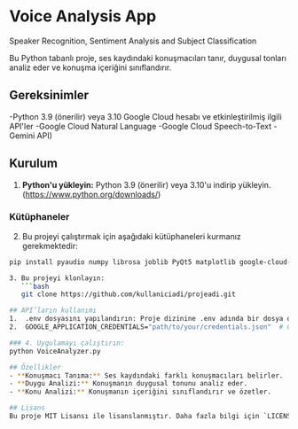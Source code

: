 # Voice Analysis App
Speaker Recognition, Sentiment Analysis and Subject Classification

Bu Python tabanlı proje, ses kaydındaki konuşmacıları tanır, duygusal tonları analiz eder ve konuşma içeriğini sınıflandırır.

## Gereksinimler
-Python 3.9 (önerilir) veya 3.10
Google Cloud hesabı ve etkinleştirilmiş ilgili API'ler 
-Google Cloud Natural Language 
-Google Cloud Speech-to-Text
-Gemini API)

## Kurulum
1. **Python'u yükleyin:** Python 3.9 (önerilir) veya 3.10'u indirip yükleyin. (https://www.python.org/downloads/)

### Kütüphaneler
2. Bu projeyi çalıştırmak için aşağıdaki kütüphaneleri kurmanız gerekmektedir:
```bash
pip install pyaudio numpy librosa joblib PyQt5 matplotlib google-cloud-language google-cloud-speech google-generativeai python-dotenv

3. Bu projeyi klonlayın:
   ```bash
   git clone https://github.com/kullaniciadi/projeadi.git

## API’ların kullanımı
1.	.env dosyasını yapılandırın: Proje dizinine .env adında bir dosya oluşturun ve Google Cloud API anahtarlarınızı ve diğer gerekli ortam değişkenlerini aşağıdaki gibi ekleyin:
2.	GOOGLE_APPLICATION_CREDENTIALS="path/to/your/credentials.json"  # Google Cloud kimlik bilgileri dosyanızın yolu

### 4. Uygulamayı çalıştırın:
python VoiceAnalyzer.py

## Özellikler
- **Konuşmacı Tanıma:** Ses kaydındaki farklı konuşmacıları belirler.
- **Duygu Analizi:** Konuşmanın duygusal tonunu analiz eder.
- **Konu Analizi:** Konuşmanın içeriğini sınıflandırır ve özetler.

## Lisans
Bu proje MIT Lisansı ile lisanslanmıştır. Daha fazla bilgi için `LICENSE` dosyasına bakın.
